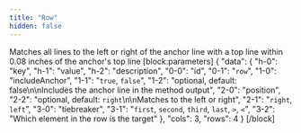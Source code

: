 ```yaml
---
title: "Row"
hidden: false
---
```

Matches all lines to the left or right of the anchor line with a top line within 0.08 inches of the anchor's top line
[block:parameters]
{
  "data": {
    "h-0": "key",
    "h-1": "value",
    "h-2": "description",
    "0-0": "id",
    "0-1": "`row`",
    "1-0": "includeAnchor",
    "1-1": "`true`, `false`",
    "1-2": "optional, default: false\n\nIncludes the anchor line in the method output",
    "2-0": "position",
    "2-2": "optional, default: `right`\n\nMatches to the left or right",
    "2-1": "`right`, `left`",
    "3-0": "tiebreaker",
    "3-1": "`first`, `second`, `third`, `last`, `>`, `<`",
    "3-2": "Which element in the row is the target"
  },
  "cols": 3,
  "rows": 4
}
[/block]